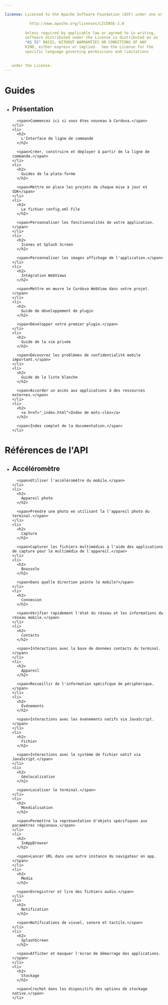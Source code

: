 ```yaml
---

license: Licensed to the Apache Software Foundation (ASF) under one or more contributor license agreements. See the NOTICE file distributed with this work for additional information regarding copyright ownership. The ASF licenses this file to you under the Apache License, Version 2.0 (the "License"); you may not use this file except in compliance with the License. You may obtain a copy of the License at

           http://www.apache.org/licenses/LICENSE-2.0
    
         Unless required by applicable law or agreed to in writing,
         software distributed under the License is distributed on an
         "AS IS" BASIS, WITHOUT WARRANTIES OR CONDITIONS OF ANY
         KIND, either express or implied.  See the License for the
         specific language governing permissions and limitations
    

   under the License.
---
```


<div id="home">
  <h1>
    Guides
  </h1>
  
  <ul>
    <li>
      <h2>
        Présentation
      </h2>
      
      <span>Commencez ici si vous êtes nouveau à Cordova.</span>
    </li>
    <li>
      <h2>
        L'Interface de ligne de commande
      </h2>
      
      <span>Créer, construire et déployer à partir de la ligne de commande.</span>
    </li>
    <li>
      <h2>
        Guides de la plate-forme
      </h2>
      
      <span>Mettre en place les projets de chaque mise à jour et SDK</span>
    </li>
    <li>
      <h2>
        Le fichier config.xml File
      </h2>
      
      <span>Personnaliser les fonctionnalités de votre application.</span>
    </li>
    <li>
      <h2>
        Icones et Splash Screen
      </h2>
      
      <span>Personnaliser les images affichage de l'application.</span>
    </li>
    <li>
      <h2>
        Intégration WebViews
      </h2>
      
      <span>Mettre en œuvre le Cordova WebView dans votre projet.</span>
    </li>
    <li>
      <h2>
        Guide de développement de plugin
      </h2>
      
      <span>Développer votre premier plugin.</span>
    </li>
    <li>
      <h2>
        Guide de la vie privée
      </h2>
      
      <span>Découvrez les problèmes de confidentialité mobile important.</span>
    </li>
    <li>
      <h2>
        Guide de la liste blanche
      </h2>
      
      <span>Accorder un accès aux applications à des ressources externes.</span>
    </li>
    <li>
      <h2>
        <a href="_index.html">Index de mots-clés</a>
      </h2>
      
      <span>Index complet de la documentation.</span>
    </li>
  </ul>
  
  <h1>
    Références de l'API
  </h1>
  
  <ul>
    <li>
      <h2>
        Accéléromètre
      </h2>
      
      <span>Utiliser l'accéléromètre du mobile.</span>
    </li>
    <li>
      <h2>
        Appareil photo
      </h2>
      
      <span>Prendre une photo en utilisant la l'appareil photo du terminal.</span>
    </li>
    <li>
      <h2>
        Capture
      </h2>
      
      <span>Capturer les fichiers multimédias à l'aide des applications de capture pour le multimédia de l'appareil.</span>
    </li>
    <li>
      <h2>
        Boussole
      </h2>
      
      <span>Dans quelle direction pointe le mobile?</span>
    </li>
    <li>
      <h2>
        Connexion
      </h2>
      
      <span>Vérifier rapidement l'état du réseau et les informations du réseau mobile.</span>
    </li>
    <li>
      <h2>
        Contacts
      </h2>
      
      <span>Interactions avec la base de données contacts du terminal.</span>
    </li>
    <li>
      <h2>
        Appareil
      </h2>
      
      <span>Recueillir de l'information spécifique de périphérique.</span>
    </li>
    <li>
      <h2>
        Événements
      </h2>
      
      <span>Interactions avec les événements natifs via JavaScript.</span>
    </li>
    <li>
      <h2>
        Fichier
      </h2>
      
      <span>Interactions avec le système de fichier natif via JavaScript.</span>
    </li>
    <li>
      <h2>
        Géolocalisation
      </h2>
      
      <span>Localiser le terminal.</span>
    </li>
    <li>
      <h2>
        Mondialisation
      </h2>
      
      <span>Permettre la représentation d'objets spécifiques aux paramètres régionaux.</span>
    </li>
    <li>
      <h2>
        InAppBrowser
      </h2>
      
      <span>Lancer URL dans une autre instance du navigateur en app.</span>
    </li>
    <li>
      <h2>
        Media
      </h2>
      
      <span>Enregistrer et lire des fichiers audio.</span>
    </li>
    <li>
      <h2>
        Notification
      </h2>
      
      <span>Notifications de visuel, sonore et tactile.</span>
    </li>
    <li>
      <h2>
        SplashScreen
      </h2>
      
      <span>Afficher et masquer l'écran de démarrage des applications.</span>
    </li>
    <li>
      <h2>
        Stockage
      </h2>
      
      <span>Crochet dans les dispositifs des options de stockage native.</span>
    </li>
  </ul>
</div>